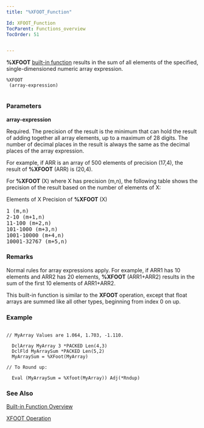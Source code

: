 ```yaml
---
title: "%XFOOT_Function"

Id: XFOOT_Function
TocParent: Functions_overview
TocOrder: 51


---
```


<span style="FONT-WEIGHT: bold">%XFOOT</span> [built-in function](Functions_overview.html) results in the sum of all elements of the specified, single-dimensioned numeric array expression. 

```
%XFOOT 
 (array-expression) 
        
```

### Parameters

**array-expression** 

Required. The precision of the result is the minimum that can hold the result of adding together all array elements, up to a maximum of 28 digits. The number of decimal places in the result is always the same as the decimal places of the array expression. 

For example, if ARR is an array of 500 elements of precision (17,4), the result of **%XFOOT** (ARR) is (20,4). 

For **%XFOOT** (X) where X has precision (m,n), the following table shows the precision of the result based on the number of elements of X: 

Elements of X Precision of **%XFOOT** (X)
<pre>1 (m,n) 
2-10 (m+1,n) 
11-100 (m+2,n) 
101-1000 (m+3,n) 
1001-10000 (m+4,n) 
10001-32767 (m+5,n) </pre>


### Remarks
Normal rules for array expressions apply. For example, if ARR1 has 10 elements and ARR2 has 20 elements, **%XFOOT** (ARR1+ARR2) results in the sum of the first 10 elements of ARR1+ARR2. 

This built-in function is similar to the **XFOOT** operation, except that float arrays are summed like all other types, beginning from index 0 on up. 

### Example

```

// MyArray Values are 1.064, 1.703, -1.110.

  DclArray MyArray 3 *PACKED Len(4,3)
  DclFld MyArraySum *PACKED Len(5,2)
  MyArraySum = %XFoot(MyArray)

// To Round up:

  Eval (MyArraySum = %Xfoot(MyArray)) Adj(*Rndup)
```

### See Also
[Built-in Function Overview](Functions_overview.html)

[XFOOT Operation](XFOOT.html) 
